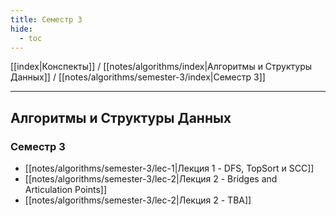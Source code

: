 ```yaml
---
title: Семестр 3
hide: 
  - toc
---
```


[[index|Конспекты]] / [[notes/algorithms/index|Алгоритмы и Структуры Данных]] / [[notes/algorithms/semester-3/index|Семестр 3]]

---

## Алгоритмы и Структуры Данных
### Семестр 3
- [[notes/algorithms/semester-3/lec-1|Лекция 1 - DFS, TopSort и SCC]]
- [[notes/algorithms/semester-3/lec-2|Лекция 2 - Bridges and Articulation Points]]
- [[notes/algorithms/semester-3/lec-2|Лекция 2 - TBA]]
